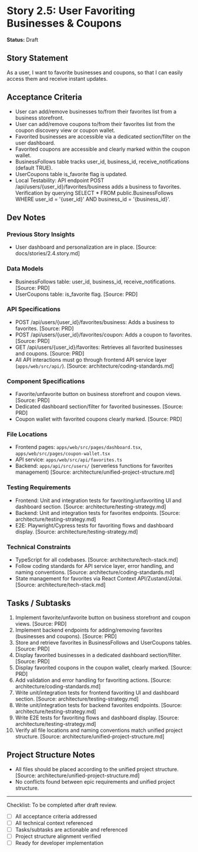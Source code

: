 # Story 2.5: User Favoriting Businesses & Coupons

**Status:** Draft

## Story Statement
As a user,
I want to favorite businesses and coupons,
so that I can easily access them and receive instant updates.

## Acceptance Criteria
- User can add/remove businesses to/from their favorites list from a business storefront.
- User can add/remove coupons to/from their favorites list from the coupon discovery view or coupon wallet.
- Favorited businesses are accessible via a dedicated section/filter on the user dashboard.
- Favorited coupons are accessible and clearly marked within the coupon wallet.
- BusinessFollows table tracks user_id, business_id, receive_notifications (default TRUE).
- UserCoupons table is_favorite flag is updated.
- Local Testability: API endpoint POST /api/users/{user_id}/favorites/business adds a business to favorites. Verification by querying SELECT * FROM public.BusinessFollows WHERE user_id = '{user_id}' AND business_id = '{business_id}'.

## Dev Notes
### Previous Story Insights
- User dashboard and personalization are in place. [Source: docs/stories/2.4.story.md]

### Data Models
- BusinessFollows table: user_id, business_id, receive_notifications. [Source: PRD]
- UserCoupons table: is_favorite flag. [Source: PRD]

### API Specifications
- POST /api/users/{user_id}/favorites/business: Adds a business to favorites. [Source: PRD]
- POST /api/users/{user_id}/favorites/coupon: Adds a coupon to favorites. [Source: PRD]
- GET /api/users/{user_id}/favorites: Retrieves all favorited businesses and coupons. [Source: PRD]
- All API interactions must go through frontend API service layer (`apps/web/src/api/`). [Source: architecture/coding-standards.md]

### Component Specifications
- Favorite/unfavorite button on business storefront and coupon views. [Source: PRD]
- Dedicated dashboard section/filter for favorited businesses. [Source: PRD]
- Coupon wallet with favorited coupons clearly marked. [Source: PRD]

### File Locations
- Frontend pages: `apps/web/src/pages/dashboard.tsx`, `apps/web/src/pages/coupon-wallet.tsx`
- API service: `apps/web/src/api/favorites.ts`
- Backend: `apps/api/src/users/` (serverless functions for favorites management)
[Source: architecture/unified-project-structure.md]

### Testing Requirements
- Frontend: Unit and integration tests for favoriting/unfavoriting UI and dashboard section. [Source: architecture/testing-strategy.md]
- Backend: Unit and integration tests for favorites endpoints. [Source: architecture/testing-strategy.md]
- E2E: Playwright/Cypress tests for favoriting flows and dashboard display. [Source: architecture/testing-strategy.md]

### Technical Constraints
- TypeScript for all codebases. [Source: architecture/tech-stack.md]
- Follow coding standards for API service layer, error handling, and naming conventions. [Source: architecture/coding-standards.md]
- State management for favorites via React Context API/Zustand/Jotai. [Source: architecture/tech-stack.md]

## Tasks / Subtasks
1. Implement favorite/unfavorite button on business storefront and coupon views. [Source: PRD]
2. Implement backend endpoints for adding/removing favorites (businesses and coupons). [Source: PRD]
3. Store and retrieve favorites in BusinessFollows and UserCoupons tables. [Source: PRD]
4. Display favorited businesses in a dedicated dashboard section/filter. [Source: PRD]
5. Display favorited coupons in the coupon wallet, clearly marked. [Source: PRD]
6. Add validation and error handling for favoriting actions. [Source: architecture/coding-standards.md]
7. Write unit/integration tests for frontend favoriting UI and dashboard section. [Source: architecture/testing-strategy.md]
8. Write unit/integration tests for backend favorites endpoints. [Source: architecture/testing-strategy.md]
9. Write E2E tests for favoriting flows and dashboard display. [Source: architecture/testing-strategy.md]
10. Verify all file locations and naming conventions match unified project structure. [Source: architecture/unified-project-structure.md]

## Project Structure Notes
- All files should be placed according to the unified project structure. [Source: architecture/unified-project-structure.md]
- No conflicts found between epic requirements and unified project structure.

---

Checklist: To be completed after draft review.
- [ ] All acceptance criteria addressed
- [ ] All technical context referenced
- [ ] Tasks/subtasks are actionable and referenced
- [ ] Project structure alignment verified
- [ ] Ready for developer implementation 